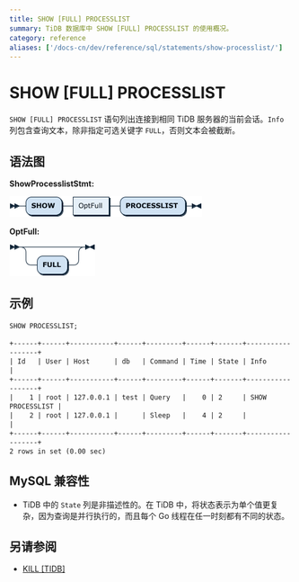 ```yaml
---
title: SHOW [FULL] PROCESSLIST
summary: TiDB 数据库中 SHOW [FULL] PROCESSLIST 的使用概况。
category: reference
aliases: ['/docs-cn/dev/reference/sql/statements/show-processlist/']
---
```


# SHOW [FULL] PROCESSLIST

`SHOW [FULL] PROCESSLIST` 语句列出连接到相同 TiDB 服务器的当前会话。`Info` 列包含查询文本，除非指定可选关键字 `FULL`，否则文本会被截断。

## 语法图

**ShowProcesslistStmt:**

![ShowProcesslistStmt](/media/sqlgram/ShowProcesslistStmt.png)

**OptFull:**

![OptFull](/media/sqlgram/OptFull.png)

## 示例



```sql
SHOW PROCESSLIST;
```

```
+------+------+-----------+------+---------+------+-------+------------------+
| Id   | User | Host      | db   | Command | Time | State | Info             |
+------+------+-----------+------+---------+------+-------+------------------+
|    1 | root | 127.0.0.1 | test | Query   |    0 | 2     | SHOW PROCESSLIST |
|    2 | root | 127.0.0.1 |      | Sleep   |    4 | 2     |                  |
+------+------+-----------+------+---------+------+-------+------------------+
2 rows in set (0.00 sec)
```

## MySQL 兼容性

* TiDB 中的 `State` 列是非描述性的。在 TiDB 中，将状态表示为单个值更复杂，因为查询是并行执行的，而且每个 Go 线程在任一时刻都有不同的状态。

## 另请参阅

* [KILL \[TIDB\]](/sql-statements/sql-statement-kill.md)
